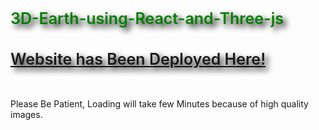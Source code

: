 <div>
    <style>
        h1{
            font-size: 25px;
            color: green;
            text-shadow: 5px 5px 10px black;
            text-decoration: none;
            font-weight: 600;
        }
    </style>
    <h1>
        <p class="design">
          3D-Earth-using-React-and-Three-js
        </p>
    </h1>
    <div>
      <h1>
        <a href="https://sai3dearth.netlify.app/" target="_blank"> Website has Been Deployed Here! </a>
      </h1> <br>
        <p>Please Be Patient, Loading will take few Minutes because of high quality images.</p>
    </div>
</div>
